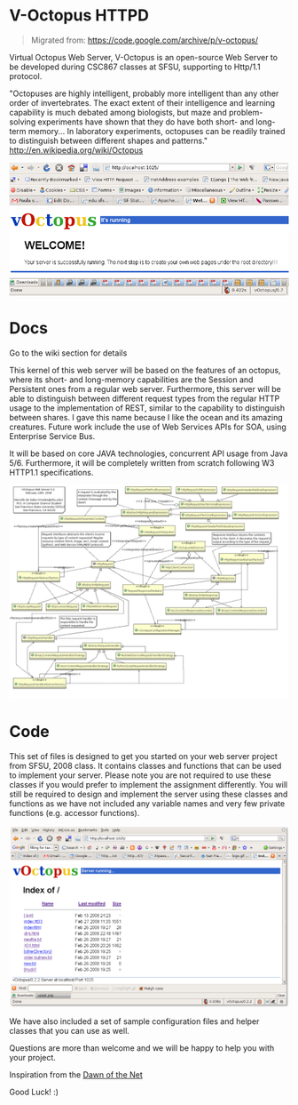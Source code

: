 # V-Octopus HTTPD

> Migrated from: https://code.google.com/archive/p/v-octopus/

Virtual Octopus Web Server, V-Octopus is an open-source Web Server to be developed during CSC867 classes at SFSU, supporting to Http/1.1 protocol.

"Octopuses are highly intelligent, probably more intelligent than any other order of invertebrates. The exact extent of their intelligence and learning capability is much debated among biologists, but maze and problem-solving experiments have shown that they do have both short- and long-term memory... In laboratory experiments, octopuses can be readily trained to distinguish between different shapes and patterns." http://en.wikipedia.org/wiki/Octopus

![V-octopushttpd](https://github.com/marcellodesales/v-octopus/blob/main/docs/screenshots/welcome.png)

# Docs

Go to the wiki section for details

This kernel of this web server will be based on the features of an octopus, where its short- and long-memory capabilities are the Session and Persistent ones from a regular web server. Furthermore, this server will be able to distinguish between different request types from the regular HTTP usage to the implementation of REST, similar to the capability to distinguish between shares. I gave this name because I like the ocean and its amazing creatures. Future work include the use of Web Services APIs for SOA, using Enterprise Service Bus.

It will be based on core JAVA technologies, concurrent API usage from Java 5/6. Furthermore, it will be completely written from scratch following W3 HTTP1.1 specifications.

![V-octopushttpd](https://github.com/marcellodesales/v-octopus/blob/main/docs/modeling/ArchitecturalDesign.cld.jpg)

# Code

This set of files is designed to get you started on your web server project from SFSU, 2008 class.
It contains classes and functions that can be used to implement your server. Please note you are
not required to use these classes if you would prefer to implement the assignment differently.
You will still be required to design and implement the server using these classes and functions
as we have not included any variable names and very few private functions (e.g. accessor functions).

![V-octopushttpd](https://github.com/marcellodesales/v-octopus/blob/main/docs/Screenshot-directory-without-document-index-MozillaFirefox.png)

We have also included a set of sample configuration files and helper classes that you can use as well.

Questions are more than welcome and we will be happy to help you with your project.

Inspiration from the [Dawn of the Net](https://www.youtube.com/watch?v=hymzoUpM0K0) 

Good Luck! :)
